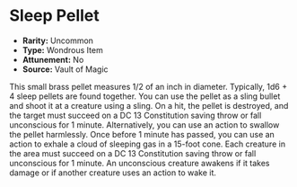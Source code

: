 # Sleep Pellet

- **Rarity:** Uncommon
- **Type:** Wondrous Item
- **Attunement:** No
- **Source:** Vault of Magic

This small brass pellet measures 1/2 of an inch in diameter. Typically, 1d6 + 4 sleep pellets are found together. You can use the pellet as a sling bullet and shoot it at a creature using a sling. On a hit, the pellet is destroyed, and the target must succeed on a DC 13 Constitution saving throw or fall unconscious for 1 minute. Alternatively, you can use an action to swallow the pellet harmlessly. Once before 1 minute has passed, you can use an action to exhale a cloud of sleeping gas in a 15-foot cone. Each creature in the area must succeed on a DC 13 Constitution saving throw or fall unconscious for 1 minute. An unconscious creature awakens if it takes damage or if another creature uses an action to wake it.
